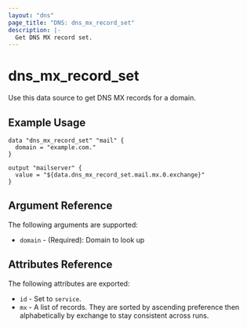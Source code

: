 ```yaml
---
layout: "dns"
page_title: "DNS: dns_mx_record_set"
description: |-
  Get DNS MX record set.
---
```


# dns_mx_record_set

Use this data source to get DNS MX records for a domain.

## Example Usage

```hcl
data "dns_mx_record_set" "mail" {
  domain = "example.com."
}

output "mailserver" {
  value = "${data.dns_mx_record_set.mail.mx.0.exchange}"
}
```

## Argument Reference

The following arguments are supported:

 * `domain` - (Required): Domain to look up

## Attributes Reference

The following attributes are exported:

 * `id` - Set to `service`.
 * `mx` - A list of records. They are sorted by ascending preference then alphabetically by exchange to stay consistent across runs.
